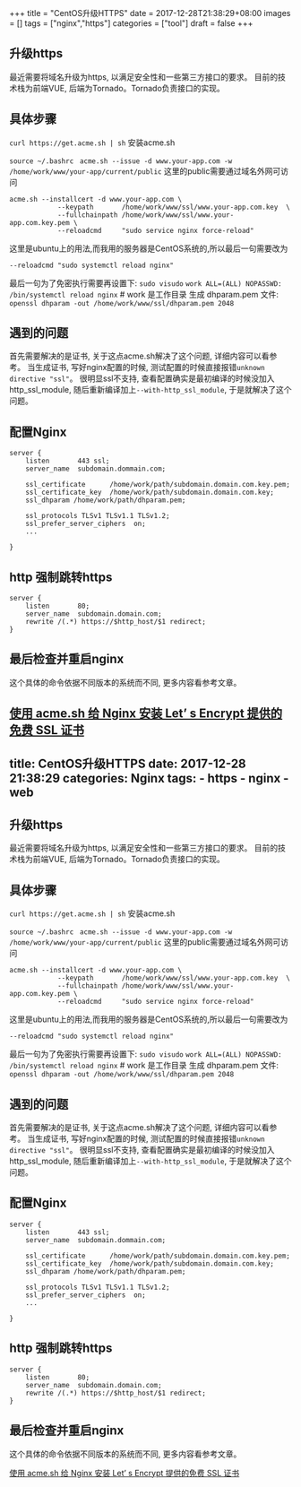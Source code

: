 +++
title = "CentOS升级HTTPS"
date =  2017-12-28T21:38:29+08:00
images = []
tags = ["nginx","https"]
categories = ["tool"]
draft = false
+++
## 升级https
最近需要将域名升级为https, 以满足安全性和一些第三方接口的要求。
目前的技术栈为前端VUE, 后端为Tornado。Tornado负责接口的实现。
## 具体步骤

   `curl https://get.acme.sh | sh` 安装acme.sh

   `source ~/.bashrc `
   `acme.sh --issue -d www.your-app.com -w /home/work/www/your-app/current/public` 这里的public需要通过域名外网可访问

   ```
   acme.sh --installcert -d www.your-app.com \
               --keypath       /home/work/www/ssl/www.your-app.com.key  \
               --fullchainpath /home/work/www/ssl/www.your-app.com.key.pem \
               --reloadcmd     "sudo service nginx force-reload"
   ```
   这里是ubuntu上的用法,而我用的服务器是CentOS系统的,所以最后一句需要改为
   ```
   --reloadcmd "sudo systemctl reload nginx"
   ```
   最后一句为了免密执行需要再设置下:
   `sudo visudo`
   `work ALL=(ALL) NOPASSWD: /bin/systemctl reload nginx` # work 是工作目录
   生成 dhparam.pem 文件:
   `openssl dhparam -out /home/work/www/ssl/dhparam.pem 2048`

## 遇到的问题
首先需要解决的是证书, 关于这点acme.sh解决了这个问题, 详细内容可以看参考。
当生成证书, 写好nginx配置的时候, 测试配置的时候直接报错`unknown directive "ssl"`。
很明显ssl不支持, 查看配置确实是最初编译的时候没加入http_ssl_module,
随后重新编译加上`--with-http_ssl_module`, 于是就解决了这个问题。

## 配置Nginx
```
server {
    listen       443 ssl;
    server_name  subdomain.dommain.com;

    ssl_certificate      /home/work/path/subdomain.domain.com.key.pem;
    ssl_certificate_key  /home/work/path/subdomain.domain.com.key;
    ssl_dhparam /home/work/path/dhparam.pem;

	ssl_protocols TLSv1 TLSv1.1 TLSv1.2;
    ssl_prefer_server_ciphers  on;
    ...

}
```

## http 强制跳转https
```
server {
    listen       80;
	server_name  subdomain.domain.com;
    rewrite /(.*) https://$http_host/$1 redirect;
}
```

## 最后检查并重启nginx
这个具体的命令依据不同版本的系统而不同, 更多内容看参考文章。

[使用 acme.sh 给 Nginx 安装 Let’ s Encrypt 提供的免费 SSL 证书](https://ruby-china.org/topics/31983)
---
title: CentOS升级HTTPS
date: 2017-12-28 21:38:29
categories: Nginx
tags: 
    - https
    - nginx
    - web
---
## 升级https
最近需要将域名升级为https, 以满足安全性和一些第三方接口的要求。
目前的技术栈为前端VUE, 后端为Tornado。Tornado负责接口的实现。
## 具体步骤

   `curl https://get.acme.sh | sh` 安装acme.sh

   `source ~/.bashrc `
   `acme.sh --issue -d www.your-app.com -w /home/work/www/your-app/current/public` 这里的public需要通过域名外网可访问

   ```
   acme.sh --installcert -d www.your-app.com \
               --keypath       /home/work/www/ssl/www.your-app.com.key  \
               --fullchainpath /home/work/www/ssl/www.your-app.com.key.pem \
               --reloadcmd     "sudo service nginx force-reload"
   ```
   这里是ubuntu上的用法,而我用的服务器是CentOS系统的,所以最后一句需要改为
   ```
   --reloadcmd "sudo systemctl reload nginx"
   ```
   最后一句为了免密执行需要再设置下:
   `sudo visudo`
   `work ALL=(ALL) NOPASSWD: /bin/systemctl reload nginx` # work 是工作目录
   生成 dhparam.pem 文件:
   `openssl dhparam -out /home/work/www/ssl/dhparam.pem 2048`

## 遇到的问题
首先需要解决的是证书, 关于这点acme.sh解决了这个问题, 详细内容可以看参考。
当生成证书, 写好nginx配置的时候, 测试配置的时候直接报错`unknown directive "ssl"`。
很明显ssl不支持, 查看配置确实是最初编译的时候没加入http_ssl_module,
随后重新编译加上`--with-http_ssl_module`, 于是就解决了这个问题。

## 配置Nginx
```
server {
    listen       443 ssl;
    server_name  subdomain.dommain.com;

    ssl_certificate      /home/work/path/subdomain.domain.com.key.pem;
    ssl_certificate_key  /home/work/path/subdomain.domain.com.key;
    ssl_dhparam /home/work/path/dhparam.pem;

	ssl_protocols TLSv1 TLSv1.1 TLSv1.2;
    ssl_prefer_server_ciphers  on;
    ...

}
```

## http 强制跳转https
```
server {
    listen       80;
	server_name  subdomain.domain.com;
    rewrite /(.*) https://$http_host/$1 redirect;
}
```

## 最后检查并重启nginx
这个具体的命令依据不同版本的系统而不同, 更多内容看参考文章。

[使用 acme.sh 给 Nginx 安装 Let’ s Encrypt 提供的免费 SSL 证书](https://ruby-china.org/topics/31983)
